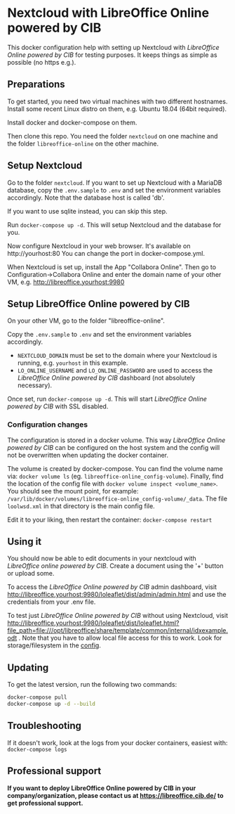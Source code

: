 
# Nextcloud with LibreOffice Online powered by CIB

This docker configuration help with setting up Nextcloud with *LibreOffice Online powered by CIB*
for testing purposes.
It keeps things as simple as possible (no https e.g.).

## Preparations

To get started, you need two virtual machines with two different hostnames.
Install some recent Linux distro on them, e.g. Ubuntu 18.04 (64bit required).

Install docker and docker-compose on them.

Then clone this repo. You need the folder `nextcloud` on one machine and
the folder `libreoffice-online` on the other machine.

## Setup Nextcloud

Go to the folder `nextcloud`. If you want to set up Nextcloud with a MariaDB database, copy the `.env.sample` to `.env` and set the environment variables accordingly.
Note that the database host is called 'db'.

If you want to use sqlite instead, you can skip this step.

Run `docker-compose up -d`.
This will setup Nextcloud and the database for you.

Now configure Nextcloud in your web browser. It's available on http://yourhost:80
You can change the port in docker-compose.yml.

When Nextcloud is set up, install the App "Collabora Online". Then go to Configuration->Collabora Online
and enter the domain name of your other VM, e.g. http://libreoffice.yourhost:9980

## Setup LibreOffice Online powered by CIB

On your other VM, go to the folder "libreoffice-online".

Copy the `.env.sample` to `.env` and set the environment variables accordingly.

* `NEXTCLOUD_DOMAIN` must be set to the domain where your Nextcloud is running, e.g. `yourhost` in this example.
* `LO_ONLINE_USERNAME` and `LO_ONLINE_PASSWORD` are used to access the *LibreOffice Online powered by CIB* dashboard (not absolutely necessary).

Once set, run `docker-compose up -d`.
This will start *LibreOffice Online powered by CIB* with SSL disabled.

### Configuration changes

The configuration is stored in a docker volume. This way *LibreOffice Online powered by CIB* can be configured on the host system and the config will not be overwritten when updating the docker container.

The volume is created by docker-compose. You can find the volume name via: `docker volume ls` (eg. `libreoffice-online_config-volume`). Finally, find the location of the config file with `docker volume inspect <volume_name>`.
You should see the mount point, for example: `/var/lib/docker/volumes/libreoffice-online_config-volume/_data`. The file `loolwsd.xml` in that directory is the main config file.

Edit it to your liking, then restart the container: `docker-compose restart`

## Using it

You should now be able to edit documents in your nextcloud with *LibreOffice online powered by CIB*.
Create a document using the '+' button or upload some.

To access the *LibreOffice Online powered by CIB* admin dashboard, visit http://libreoffice.yourhost:9980/loleaflet/dist/admin/admin.html and use the credentials from your .env file.

To test just *LibreOffice Online powered by CIB* without using Nextcloud, visit http://libreoffice.yourhost:9980/loleaflet/dist/loleaflet.html?file_path=file:///opt/libreoffice/share/template/common/internal/idxexample.odt .
Note that you have to allow local file access for this to work. Look for storage/filesystem in the [config](#configuration-changes).

## Updating

To get the latest version, run the following two commands:

```bash
docker-compose pull
docker-compose up -d --build
```

## Troubleshooting

If it doesn't work, look at the logs from your docker containers, easiest with:
`docker-compose logs`

## Professional support

**If you want to deploy LibreOffice Online powered by CIB in your company/organization, please contact us at https://libreoffice.cib.de/ to get professional support.**


